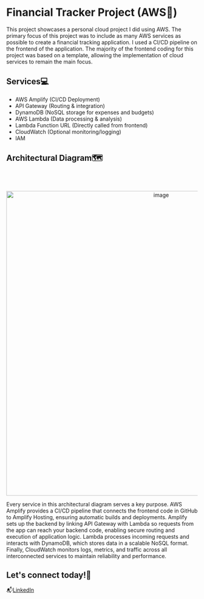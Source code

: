 # Financial Tracker Project (AWS🚀)
 This project showcases a personal cloud project I did using AWS. The primary focus of this project was to include as many AWS services as possible to create a financial tracking application. I used a CI/CD pipeline on the frontend of the application. The majority of the frontend coding for this project was based on a template, allowing the implementation of cloud services to remain the main focus.
## Services💻
- AWS Amplify (CI/CD Deployment)
- API Gateway (Routing & integration)        
- DynamoDB (NoSQL storage for expenses and budgets)
- AWS Lambda (Data processing & analysis)
- Lambda Function URL (Directly called from frontend)
- CloudWatch (Optional monitoring/logging)
- IAM
## Architectural Diagram🗺️
<br><br>
<p align= "center"> <img width="800" height="800" alt="image" src="https://github.com/user-attachments/assets/744f4fe8-f7da-4edd-92f3-22c1d2394413" /> <p>
Every service in this architectural diagram serves a key purpose. AWS Amplify provides a CI/CD pipeline that connects the frontend code in GitHub to Amplify Hosting, ensuring automatic builds and deployments. Amplify sets up the backend by linking API Gateway with Lambda so requests from the app can reach your backend code, enabling secure routing and execution of application logic. Lambda processes incoming requests and interacts with DynamoDB, which stores data in a scalable NoSQL format. Finally, CloudWatch monitors logs, metrics, and traffic across all interconnected services to maintain reliability and performance.
 
## Let's connect today!📱
📬[LinkedIn](https://www.linkedin.com/in/jhayden-poole/)

